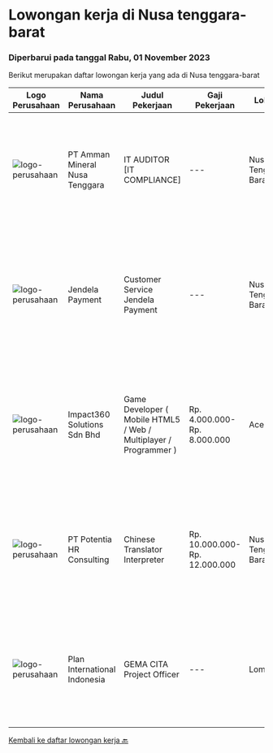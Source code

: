 
  # Lowongan kerja di Nusa tenggara-barat

  ### Diperbarui pada tanggal Rabu, 01 November 2023

  Berikut merupakan daftar lowongan kerja yang ada di Nusa tenggara-barat

  |Logo Perusahaan | Nama Perusahaan | Judul Pekerjaan | Gaji Pekerjaan | Lokasi | Deskripsi | Tanggal diunggah | Pranala |
  | -------------- | --------------- | --------------- | --------- | --------- | -------------- | ------- | ----------- |
  |![logo-perusahaan](https://image-service-cdn.seek.com.au/03278f3de39727dec0ee5a30eff1c4030c863d8c/ee4dce1061f3f616224767ad58cb2fc751b8d2dc)|PT Amman Mineral Nusa Tenggara|IT AUDITOR [IT COMPLIANCE]|---|Nusa Tenggara Barat|Key Accountabilities: To review and evaluate internal control systems procedures to ensure that management policies are being complied with, the...|Kamis, 26 Oktober 2023|https://www.jobstreet.co.id/id/job/it-auditor-%5Bit-compliance%5D-4509924?token=0~1848044b-4225-487f-94ef-050c6b406c45&sectionRank=1&jobId=jobstreet-id-job-4509924|
|![logo-perusahaan](https://i.ibb.co/sqvTCh9/112815900-stock-vector-no-image-available-icon-flat-vector.webp)|Jendela Payment|Customer Service Jendela Payment|---|Nusa Tenggara Barat|Diagnosis Masalah: Mendiagnosis masalah perangkat seperti masalah perangkat keras (hardware) dan perangkat lunak (software) dengan melakukan tes dan...|Jumat, 13 Oktober 2023|https://www.jobstreet.co.id/id/job/customer-service-jendela-payment-1037188120?token=0~1848044b-4225-487f-94ef-050c6b406c45&sectionRank=2&jobId=jobstreet-id-job-1037188120|
|![logo-perusahaan](https://image-service-cdn.seek.com.au/35b00a50395e5c8ad6bf2130dfd2a19f9f4bbec5/ee4dce1061f3f616224767ad58cb2fc751b8d2dc)|Impact360 Solutions Sdn Bhd|Game Developer ( Mobile HTML5 / Web / Multiplayer / Programmer )|Rp. 4.000.000-Rp. 8.000.000|Aceh|We are hiring remote HTML5 game developers from all parts of Indonesia. If you have real experience building HTML5 games or applications, you're...|Senin, 09 Oktober 2023|https://www.jobstreet.co.id/id/job/game-developer-mobile-html5-web-multiplayer-programmer-5551698/origin/my?token=0~1848044b-4225-487f-94ef-050c6b406c45&sectionRank=3&jobId=jobstreet-my-job-5551698|
|![logo-perusahaan](https://image-service-cdn.seek.com.au/46649d2babd4a399f2714e7d3c70e42681cb3ede/ee4dce1061f3f616224767ad58cb2fc751b8d2dc)|PT Potentia HR Consulting|Chinese Translator Interpreter|Rp. 10.000.000-Rp. 12.000.000|Nusa Tenggara Barat|Role DescriptionThis is a full-time on-site role for a Mandarin Translator at Potentia HR Consulting - SpenglerFox located in Mataram. You will be...|Rabu, 04 Oktober 2023|https://www.jobstreet.co.id/id/job/chinese-translator-interpreter-4488891?token=0~1848044b-4225-487f-94ef-050c6b406c45&sectionRank=4&jobId=jobstreet-id-job-4488891|
|![logo-perusahaan](https://image-service-cdn.seek.com.au/8a840011b793e86f1c3a9d8e77e1eafeefeb45f8/ee4dce1061f3f616224767ad58cb2fc751b8d2dc)|Plan International Indonesia|GEMA CITA Project Officer|---|Lombok|BackgroundPlan International is an independent development and humanitarian organization that advances children’s rights and equality for girls. In...|Selasa, 03 Oktober 2023|https://www.jobstreet.co.id/id/job/gema-cita-project-officer-1037105691?token=0~1848044b-4225-487f-94ef-050c6b406c45&sectionRank=5&jobId=jobstreet-id-job-1037105691|


  [Kembali ke daftar lowongan kerja 🔙](../README.md#daftar-lowongan-kerja)
  